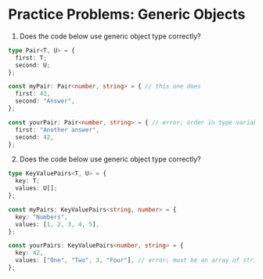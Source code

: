 # Practice Problems: Generic Objects

1. Does the code below use generic object type correctly?

```ts
type Pair<T, U> = {
  first: T;
  second: U;
};

const myPair: Pair<number, string> = { // this one does
  first: 42,
  second: "Answer",
};

const yourPair: Pair<number, string> = { // error; order in type variables is important
  first: "Another answer",
  second: 42,
};
```

2. Does the code below use generic object type correctly?

```ts
type KeyValuePairs<T, U> = {
  key: T;
  values: U[];
};

const myPairs: KeyValuePairs<string, number> = {
  key: "Numbers",
  values: [1, 2, 3, 4, 5],
};

const yourPairs: KeyValuePairs<number, string> = {
  key: 42,
  values: ["One", "Two", 3, "Four"], // error; must be an array of strings
};
```
